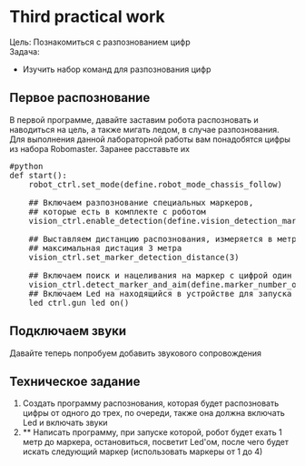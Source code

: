 # Third practical work
Цель: Познакомиться с разпознованием цифр <br>
Задача: <br>
- Изучить набор команд для разпознования цифр

## Первое распознование
В первой программе, давайте заставим робота распозновать и наводиться на цель, а также мигать ледом, в случае разпознования. Для выполнения данной лабораторной работы вам понадобятся цифры из набора Robomaster. Заранее расставьте их
<pre>
#python
def start():
    robot_ctrl.set_mode(define.robot_mode_chassis_follow)

    ## Включаем разпознование специальных маркеров, 
    ## которые есть в комплекте с роботом
    vision_ctrl.enable_detection(define.vision_detection_marker)

    ## Выставляем дистанцию распознования, измеряется в метрах
    ## максимальная дистация 3 метра
    vision_ctrl.set_marker_detection_distance(3)

    ## Включаем поиск и нацеливания на маркер с цифрой один
    vision_ctrl.detect_marker_and_aim(define.marker_number_one)
    ## Включаем Led на находящийся в устройстве для запуска шариков.
    led_ctrl.gun_led_on()
</pre>


## Подключаем звуки
Давайте теперь попробуем добавить звукового сопровождения


## Техническое задание
1) Создать программу распознования, которая будет распозновать цифры от одного до трех, по очереди, также она должна включать Led и включать звуки
2) ** Написать программу, при запуске которой, робот будет ехать 1 метр до маркера, остановиться, посветит Led'ом, после чего будет искать следующий маркер (использовать маркеры от 1 до 4)